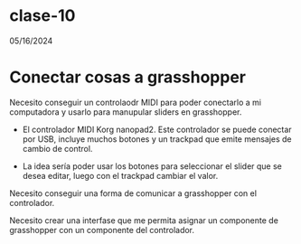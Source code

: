 # clase-10
05/16/2024

# Conectar cosas a grasshopper
Necesito conseguir un controlaodr MIDI para poder conectarlo a mi computadora y usarlo para manupular sliders en grasshopper.

- El controlador MIDI Korg nanopad2. Este controlador se puede conectar por USB, incluye muchos botones y un trackpad que emite mensajes de cambio de control.

- La idea sería poder usar los botones para seleccionar el slider que se desea editar, luego con el trackpad cambiar el valor.

Necesito conseguir una forma de comunicar a grasshopper con el controlador.

Necesito crear una interfase que me permita asignar un componente de grasshopper con un componente del controlador.

